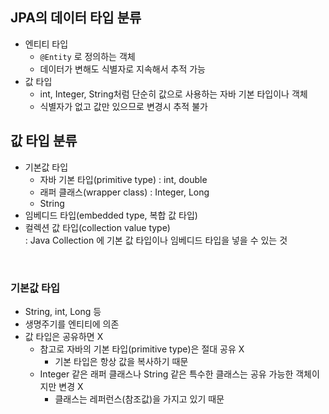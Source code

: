 ## JPA의 데이터 타입 분류

- 엔티티 타입
  - `@Entity` 로 정의하는 객체
  - 데이터가 변해도 식별자로 지속해서 추적 가능
- 값 타입
  - int, Integer, String처럼 단순히 값으로 사용하는 자바 기본 타입이나 객체
  - 식별자가 없고 값만 있으므로 변경시 추적 불가

## 값 타입 분류

- 기본값 타입
  - 자바 기본 타입(primitive type) : int, double
  - 래퍼 클래스(wrapper class) : Integer, Long
  - String
- 임베디드 타입(embedded type, 복합 값 타입)
- 컬렉션 값 타입(collection value type)
<br>: Java Collection 에 기본 값 타입이나 임베디드 타입을 넣을 수 있는 것

<br>

### 기본값 타입

- String, int, Long 등
- 생명주기를 엔티티에 의존
- 값 타입은 공유하면 X
  - 참고로 자바의 기본 타입(primitive type)은 절대 공유 X
    - 기본 타입은 항상 값을 복사하기 때문
  - Integer 같은 래퍼 클래스나 String 같은 특수한 클래스는 공유 가능한 객체이지만 변경 X
    - 클래스는 레퍼런스(참조값)을 가지고 있기 때문
